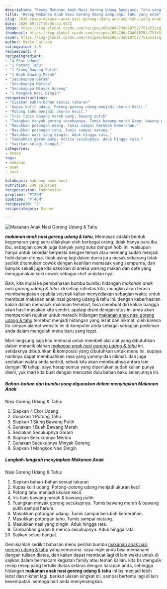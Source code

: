 ```yaml
---
description: "Resep Makanan Anak Nasi Goreng Udang &amp;amp; Tahu yang enak"
title: "Resep Makanan Anak Nasi Goreng Udang &amp;amp; Tahu yang enak"
slug: 2826-resep-makanan-anak-nasi-goreng-udang-and-amp-tahu-yang-enak
date: 2020-09-27T19:56:44.957Z
image: https://img-global.cpcdn.com/recipes/69a206a73d018752/751x532cq70/makanan-anak-nasi-goreng-udang-tahu-foto-resep-utama.jpg
thumbnail: https://img-global.cpcdn.com/recipes/69a206a73d018752/751x532cq70/makanan-anak-nasi-goreng-udang-tahu-foto-resep-utama.jpg
cover: https://img-global.cpcdn.com/recipes/69a206a73d018752/751x532cq70/makanan-anak-nasi-goreng-udang-tahu-foto-resep-utama.jpg
author: Mario Carlson
ratingvalue: 3.8
reviewcount: 4
recipeingredient:
- "4 Ekor Udang"
- "1 Potong Tahu"
- "1 Siung Bawang Putih"
- "1 Buah Bawang Merah"
- "Secukupnya Garam"
- "Secukupnya Merica"
- "Secukupnya Minyak Goreng"
- "1 Mangkok Nasi Dingin"
recipeinstructions:
- "Siapkan bahan-bahan sesuai takaran"
- "Kupas kulit udang. Potong-potong udang menjadi ukuran kecil."
- "Potong tahu menjadi ukuran kecil."
- "Iris tipis bawang merah &amp; bawang putih"
- "Tuangkan minyak goreng secukupnya. Tumis bawang merah &amp; bawang putih sampai harum."
- "Masukkan potongan udang. Tumis sampai berubah kemerahan."
- "Masukkan potongan tahu. Tumis sampai matang."
- "Masukkan nasi yang dingin. Aduk hingga rata."
- "Tambahkan garam &amp; merica secukupnya. Aduk hingga rata."
- "Sajikan selagi hangat."
categories:
- Resep
tags:
- makanan
- anak
- nasi

katakunci: makanan anak nasi 
nutrition: 249 calories
recipecuisine: Indonesian
preptime: "PT29M"
cooktime: "PT46M"
recipeyield: "2"
recipecategory: Dinner

---
```



![Makanan Anak
Nasi Goreng Udang &amp; Tahu](https://img-global.cpcdn.com/recipes/69a206a73d018752/751x532cq70/makanan-anak-nasi-goreng-udang-tahu-foto-resep-utama.jpg)

<b><i>makanan anak
nasi goreng udang &amp; tahu</i></b>, Memasak adalah bentuk kegemaran yang seru dilakukan oleh berbagai orang. tidak hanya para ibu ibu, sebagian cowok juga banyak yang suka dengan hobi ini. walaupun hanya untuk sekedar berpesta dengan teman atau memang sudah menjadi hobi dalam dirinya. tidak asing lagi dalam dunia juru masak sekarang tidak sedikit ditemukan cowok dengan keahlian memasak yang sempurna, dan banyak sekali juga kita saksikan di aneka warung makan dan cafe yang menggunakan koki cowok sebagai chef andalan nya.



Baik, kita mulai ke pembahasan bumbu bumbu hidangan <i>makanan anak
nasi goreng udang &amp; tahu</i>. di setiap rutinitas kita, mungkin akan terasa membahagiakan apabila sejenak kalian menyediakan sebagian waktu untuk membuat makanan anak
nasi goreng udang &amp; tahu ini. dengan keberhasilan kalian dalam memasak makanan tersebut, bisa membuat diri kalian bangga akan hasil masakan kita sendiri. apalagi disini dengan situs ini anda akan memperoleh rujukan untuk meracik hidangan <u>makanan anak
nasi goreng udang &amp; tahu</u> tersebut menjadi hidangan yang lezat dan nikmat, oleh karena itu simpan alamat website ini di komputer anda sebagai sebagian pedoman anda dalam mengolah menu baru yang lezat.


Mari langsung saja kita memulai untuk membeli alat alat yang dibutuhkan dalam meracik olahan <u><i>makanan anak
nasi goreng udang &amp; tahu</i></u> ini. setidaknya dibutuhkan <b>8</b> komposisi yang dibutuhkan untuk menu ini. supaya nantinya dapat membuahkan rasa yang yummy dan nikmat. dan juga sediakan waktu anda sedikit, sebab kita akan membuatnya antara lain dengan <b>10</b> tahap. saya harap semua yang diperlukan sudah kalian punya disini, yuk mari kita buat dengan mencatat dulu bahan baku selanjutnya ini.

<!--inarticleads1-->

##### Bahan-bahan dan bumbu yang digunakan dalam menyiapkan Makanan Anak
Nasi Goreng Udang &amp; Tahu:

1. Siapkan 4 Ekor Udang
1. Gunakan 1 Potong Tahu
1. Siapkan 1 Siung Bawang Putih
1. Gunakan 1 Buah Bawang Merah
1. Sediakan Secukupnya Garam
1. Siapkan Secukupnya Merica
1. Gunakan Secukupnya Minyak Goreng
1. Siapkan 1 Mangkok Nasi Dingin




<!--inarticleads2-->

##### Langkah-langkah menyiapkan Makanan Anak
Nasi Goreng Udang &amp; Tahu:

1. Siapkan bahan-bahan sesuai takaran
1. Kupas kulit udang. Potong-potong udang menjadi ukuran kecil.
1. Potong tahu menjadi ukuran kecil.
1. Iris tipis bawang merah &amp; bawang putih
1. Tuangkan minyak goreng secukupnya. Tumis bawang merah &amp; bawang putih sampai harum.
1. Masukkan potongan udang. Tumis sampai berubah kemerahan.
1. Masukkan potongan tahu. Tumis sampai matang.
1. Masukkan nasi yang dingin. Aduk hingga rata.
1. Tambahkan garam &amp; merica secukupnya. Aduk hingga rata.
1. Sajikan selagi hangat.




Demikianlah sedikit bahasan menu perihal bumbu <u>makanan anak
nasi goreng udang &amp; tahu</u> yang sempurna. saya ingin anda bisa memahami dengan tulisan diatas, dan kalian dapat membuat lagi di lain waktu untuk di sajikan dalam bermacam kegiatan family atau teman kalian. kita bs mengulik resep resep yang tertulis diatas selaras dengan harapan anda, sehingga hidangan <b>makanan anak
nasi goreng udang &amp; tahu</b> ini bs menjadi lebih lezat dan nikmat lagi. berikut ulasan singkat ini, sampai bertemu lagi di lain kesempatan. semoga hari anda menyenangkan.
